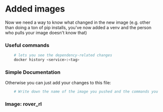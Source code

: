 # Added images

Now we need a way to know what changed in the new image (e.g. other than doing a ton of pip installs, you've now added a venv and the person who pulls your image doesn't know that)

### Useful commands
```bash
    # lets you see the dependency-related changes 
    docker history <service>:<tag> 
```

### Simple Documentation
Otherwise you can just add your changes to this file:
```bash
    # Write down the name of the image you pushed and the commands you executed here in order (e.g. python -m venv rl)
```

### Image: rover_rl